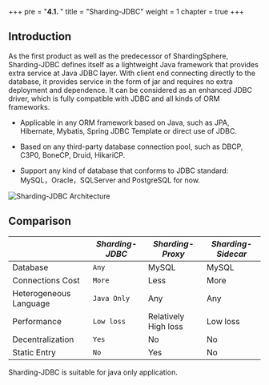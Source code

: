 +++
pre = "<b>4.1. </b>"
title = "Sharding-JDBC"
weight = 1
chapter = true
+++

## Introduction

As the first product as well as the predecessor of ShardingSphere, Sharding-JDBC defines itself as a lightweight Java framework that provides extra service at Java JDBC layer. 
With client end connecting directly to the database, it provides service in the form of jar and requires no extra deployment and dependence. 
It can be considered as an enhanced JDBC driver, which is fully compatible with JDBC and all kinds of ORM frameworks.

- Applicable in any ORM framework based on Java, such as JPA, Hibernate, Mybatis, Spring JDBC Template or direct use of JDBC.

- Based on any third-party database connection pool, such as DBCP, C3P0, BoneCP, Druid, HikariCP.

- Support any kind of database that conforms to JDBC standard: MySQL，Oracle，SQLServer and PostgreSQL for now.

![Sharding-JDBC Architecture](https://shardingsphere.apache.org/document/current/img/sharding-jdbc-brief.png)

## Comparison

|                        | *Sharding-JDBC* | *Sharding-Proxy*     | *Sharding-Sidecar* |
| ---------------------- | --------------- | -------------------- | ------------------ |
| Database               | `Any`           | MySQL                | MySQL              |
| Connections Cost       | `More`          | Less                 | More               |
| Heterogeneous Language | `Java Only`     | Any                  | Any                |
| Performance            | `Low loss`      | Relatively High loss | Low loss           |
| Decentralization       | `Yes`           | No                   | No                 |
| Static Entry           | `No`            | Yes                  | No                 |

Sharding-JDBC is suitable for java only application.
